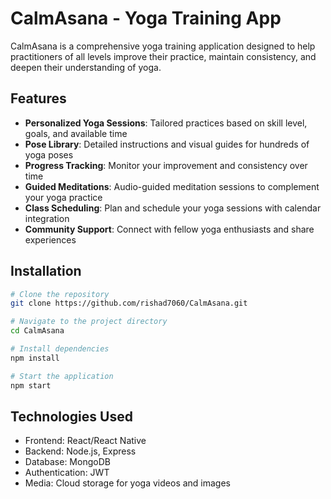 # CalmAsana - Yoga Training App

CalmAsana is a comprehensive yoga training application designed to help practitioners of all levels improve their practice, maintain consistency, and deepen their understanding of yoga.

## Features

- **Personalized Yoga Sessions**: Tailored practices based on skill level, goals, and available time
- **Pose Library**: Detailed instructions and visual guides for hundreds of yoga poses
- **Progress Tracking**: Monitor your improvement and consistency over time
- **Guided Meditations**: Audio-guided meditation sessions to complement your yoga practice
- **Class Scheduling**: Plan and schedule your yoga sessions with calendar integration
- **Community Support**: Connect with fellow yoga enthusiasts and share experiences

## Installation

```bash
# Clone the repository
git clone https://github.com/rishad7060/CalmAsana.git

# Navigate to the project directory
cd CalmAsana

# Install dependencies
npm install

# Start the application
npm start
```

## Technologies Used

- Frontend: React/React Native
- Backend: Node.js, Express
- Database: MongoDB
- Authentication: JWT
- Media: Cloud storage for yoga videos and images


